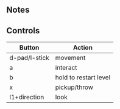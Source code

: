 
## Notes

## Controls

|Button| Action |
|--|--|
| d-pad/l-stick| movement |
| a| interact |
| b| hold to restart level |
| x| pickup/throw |
| l1+direction| look |
